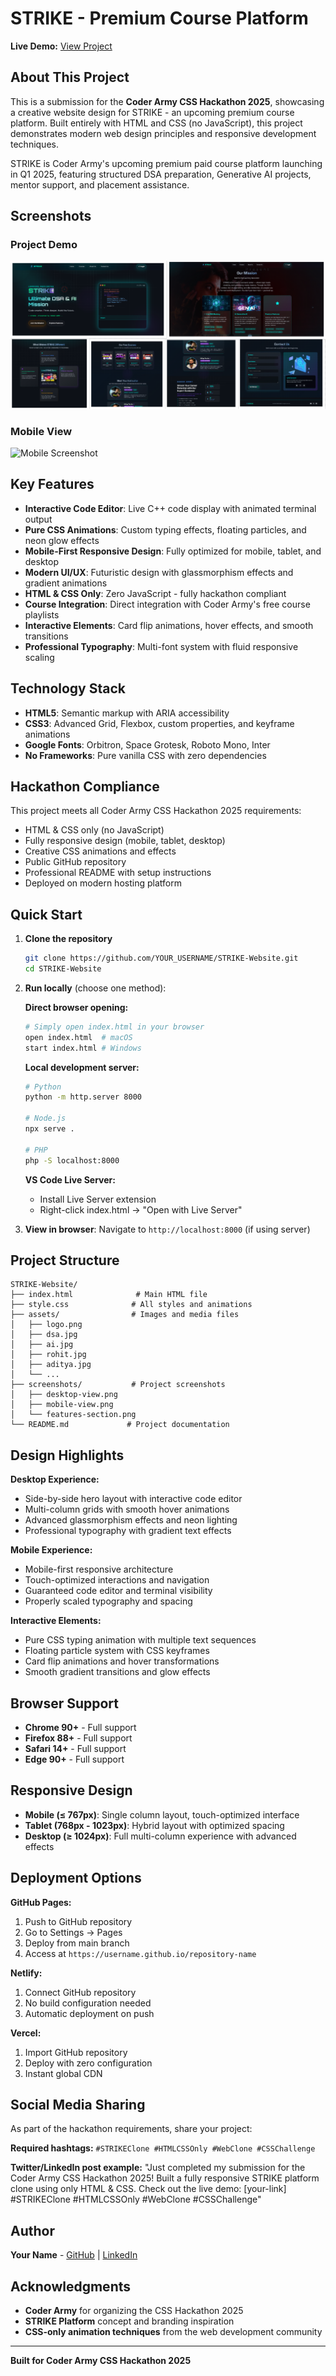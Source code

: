# STRIKE - Premium Course Platform

**Live Demo:** [View Project](YOUR_DEPLOYED_LINK_HERE)

## About This Project

This is a submission for the **Coder Army CSS Hackathon 2025**, showcasing a creative website design for STRIKE - an upcoming premium course platform. Built entirely with HTML and CSS (no JavaScript), this project demonstrates modern web design principles and responsive development techniques.

STRIKE is Coder Army's upcoming premium paid course platform launching in Q1 2025, featuring structured DSA preparation, Generative AI projects, mentor support, and placement assistance.

## Screenshots

### Project Demo
![STRIKE Platform Demo](./assets/demopage.png)



### Mobile View  
![Mobile Screenshot](./screenshots/mobile-view.png)

## Key Features

- **Interactive Code Editor**: Live C++ code display with animated terminal output
- **Pure CSS Animations**: Custom typing effects, floating particles, and neon glow effects
- **Mobile-First Responsive Design**: Fully optimized for mobile, tablet, and desktop
- **Modern UI/UX**: Futuristic design with glassmorphism effects and gradient animations
- **HTML & CSS Only**: Zero JavaScript - fully hackathon compliant
- **Course Integration**: Direct integration with Coder Army's free course playlists
- **Interactive Elements**: Card flip animations, hover effects, and smooth transitions
- **Professional Typography**: Multi-font system with fluid responsive scaling

## Technology Stack

- **HTML5**: Semantic markup with ARIA accessibility
- **CSS3**: Advanced Grid, Flexbox, custom properties, and keyframe animations
- **Google Fonts**: Orbitron, Space Grotesk, Roboto Mono, Inter
- **No Frameworks**: Pure vanilla CSS with zero dependencies

## Hackathon Compliance

This project meets all Coder Army CSS Hackathon 2025 requirements:
- HTML & CSS only (no JavaScript)
- Fully responsive design (mobile, tablet, desktop)
- Creative CSS animations and effects
- Public GitHub repository
- Professional README with setup instructions
- Deployed on modern hosting platform

## Quick Start

1. **Clone the repository**
   ```bash
   git clone https://github.com/YOUR_USERNAME/STRIKE-Website.git
   cd STRIKE-Website
   ```

2. **Run locally** (choose one method):

   **Direct browser opening:**
   ```bash
   # Simply open index.html in your browser
   open index.html  # macOS
   start index.html # Windows
   ```

   **Local development server:**
   ```bash
   # Python
   python -m http.server 8000
   
   # Node.js
   npx serve .
   
   # PHP
   php -S localhost:8000
   ```

   **VS Code Live Server:**
   - Install Live Server extension
   - Right-click index.html → "Open with Live Server"

3. **View in browser**: Navigate to `http://localhost:8000` (if using server)

## Project Structure

```
STRIKE-Website/
├── index.html              # Main HTML file
├── style.css              # All styles and animations
├── assets/                # Images and media files
│   ├── logo.png
│   ├── dsa.jpg
│   ├── ai.jpg
│   ├── rohit.jpg
│   ├── aditya.jpg
│   └── ...
├── screenshots/           # Project screenshots
│   ├── desktop-view.png
│   ├── mobile-view.png
│   └── features-section.png
└── README.md             # Project documentation
```

## Design Highlights

**Desktop Experience:**
- Side-by-side hero layout with interactive code editor
- Multi-column grids with smooth hover animations
- Advanced glassmorphism effects and neon lighting
- Professional typography with gradient text effects

**Mobile Experience:**
- Mobile-first responsive architecture
- Touch-optimized interactions and navigation
- Guaranteed code editor and terminal visibility
- Properly scaled typography and spacing

**Interactive Elements:**
- Pure CSS typing animation with multiple text sequences
- Floating particle system with CSS keyframes
- Card flip animations and hover transformations
- Smooth gradient transitions and glow effects

## Browser Support

- **Chrome 90+** - Full support
- **Firefox 88+** - Full support  
- **Safari 14+** - Full support
- **Edge 90+** - Full support

## Responsive Design

- **Mobile (≤ 767px)**: Single column layout, touch-optimized interface
- **Tablet (768px - 1023px)**: Hybrid layout with optimized spacing
- **Desktop (≥ 1024px)**: Full multi-column experience with advanced effects

## Deployment Options

**GitHub Pages:**
1. Push to GitHub repository
2. Go to Settings → Pages
3. Deploy from main branch
4. Access at `https://username.github.io/repository-name`

**Netlify:**
1. Connect GitHub repository
2. No build configuration needed
3. Automatic deployment on push

**Vercel:**
1. Import GitHub repository  
2. Deploy with zero configuration
3. Instant global CDN

## Social Media Sharing

As part of the hackathon requirements, share your project:

**Required hashtags:** `#STRIKEClone #HTMLCSSOnly #WebClone #CSSChallenge`

**Twitter/LinkedIn post example:**
"Just completed my submission for the Coder Army CSS Hackathon 2025! Built a fully responsive STRIKE platform clone using only HTML & CSS. Check out the live demo: [your-link] #STRIKEClone #HTMLCSSOnly #WebClone #CSSChallenge"

## Author

**Your Name** - [GitHub](https://github.com/your-username) | [LinkedIn](https://linkedin.com/in/your-profile)

## Acknowledgments

- **Coder Army** for organizing the CSS Hackathon 2025
- **STRIKE Platform** concept and branding inspiration
- **CSS-only animation techniques** from the web development community

---

**Built for Coder Army CSS Hackathon 2025**